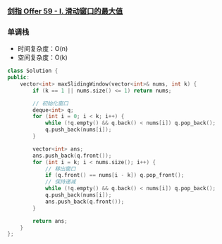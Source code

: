 ### [剑指 Offer 59 - I. 滑动窗口的最大值](https://leetcode-cn.com/problems/hua-dong-chuang-kou-de-zui-da-zhi-lcof/)

### 单调栈

- 时间复杂度：O(n)
- 空间复杂度：O(k)

```c++
class Solution {
public:
    vector<int> maxSlidingWindow(vector<int>& nums, int k) {
        if (k == 1 || nums.size() <= 1) return nums;

        // 初始化窗口
        deque<int> q;
        for (int i = 0; i < k; i++) {
            while (!q.empty() && q.back() < nums[i]) q.pop_back();
            q.push_back(nums[i]);
        }

        vector<int> ans;
        ans.push_back(q.front());
        for (int i = k; i < nums.size(); i++) {
            // 移出窗口
            if (q.front() == nums[i - k]) q.pop_front();
            // 保持递减
            while (!q.empty() && q.back() < nums[i]) q.pop_back();
            q.push_back(nums[i]);
            ans.push_back(q.front());
        }

        return ans;
    }
};
```
